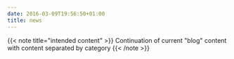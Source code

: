 ```yaml
---
date: 2016-03-09T19:56:50+01:00
title: news
---
```


{{< note title="intended content" >}}
Continuation of current "blog" content with content separated by category
{{< /note >}}

